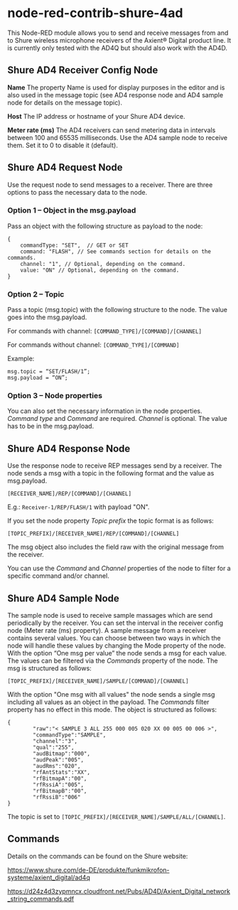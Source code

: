 # node-red-contrib-shure-4ad
This Node-RED module allows you to send and receive messages from and to Shure wireless microphone receivers of the Axient&reg; Digital product line. It is currently only tested with the AD4Q but should also work with the AD4D.

## Shure AD4 Receiver Config Node
**Name**
The property Name is used for display purposes in the editor and is also used in the message topic (see AD4 response node and AD4 sample node for details on the message topic).

**Host**
The IP address or hostname of your Shure AD4 device.

**Meter rate (ms)**
The AD4 receivers can send metering data in intervals between 100 and 65535 milliseconds. Use the AD4 sample node to receive them. Set it to 0 to disable it (default).


## Shure AD4 Request Node
Use the request node to send messages to a receiver. There are three options to pass the necessary data to the node.

### Option 1 – Object in the msg.payload
Pass an object with the following structure as payload to the node:
    
    {
	    commandType: "SET",  // GET or SET
	    command: "FLASH", // See commands section for details on the commands.
	    channel: "1", // Optional, depending on the command.
	    value: "ON" // Optional, depending on the command.
    }

### Option 2 – Topic
Pass a topic (msg.topic) with the following structure to the node. The value goes into the msg.payload.

For commands with channel: `[COMMAND_TYPE]/[COMMAND]/[CHANNEL]`

For commands without channel: `[COMMAND_TYPE]/[COMMAND]`

Example:
 
    msg.topic = “SET/FLASH/1”;
    msg.payload = “ON”;

### Option 3 – Node properties
You can also set the necessary information in the node properties. _Command type_ and _Command_ are required. _Channel_ is optional. The value has to be in the msg.payload.

## Shure AD4 Response Node
Use the response node to receive REP messages send by a receiver. The node sends a msg with a topic in the following format and the value as msg.payload.

`[RECEIVER_NAME]/REP/[COMMAND]/[CHANNEL]`

E.g.: `Receiver-1/REP/FLASH/1` with payload "ON".

If you set the node property _Topic prefix_ the topic format is as follows:

`[TOPIC_PREFIX]/[RECEIVER_NAME]/REP/[COMMAND]/[CHANNEL]`

The msg object also includes the field raw with the original message from the receiver.

You can use the _Command_ and _Channel_ properties of the node to filter for a specific command and/or channel.

## Shure AD4 Sample Node
The sample node is used to receive sample massages which are send periodically by the receiver. You can set the interval in the receiver config node (Meter rate (ms) property).
A sample message from a receiver contains several values. You can choose between two ways in which the node will handle these values by changing the Mode property of the node. With the option “One msg per value” the node sends a msg for each value. The values can be filtered via the _Commands_ property of the node. The msg is structured as follows:

`[TOPIC_PREFIX]/[RECEIVER_NAME]/SAMPLE/[COMMAND]/[CHANNEL]`

With the option "One msg with all values" the node sends a single msg including all values as an object in the payload. The _Commands_ filter property has no effect in this mode. The object is structured as follows:

    {
        	"raw":"< SAMPLE 3 ALL 255 000 005 020 XX 00 005 00 006 >",
        	"commandType":"SAMPLE",
        	"channel":"3",
        	"qual":"255",
        	"audBitmap":"000",
        	"audPeak":"005",
        	"audRms":"020",
        	"rfAntStats":"XX",
        	"rfBitmapA":"00",
        	"rfRssiA":"005",
        	"rfBitmapB":"00",
        	"rfRssiB":"006"
    }
    
The topic is set to `[TOPIC_PREFIX]/[RECEIVER_NAME]/SAMPLE/ALL/[CHANNEL]`.


## Commands
Details on the commands can be found on the Shure website:

https://www.shure.com/de-DE/produkte/funkmikrofon-systeme/axient_digital/ad4q

https://d24z4d3zypmncx.cloudfront.net/Pubs/AD4D/Axient_Digital_network_string_commands.pdf
